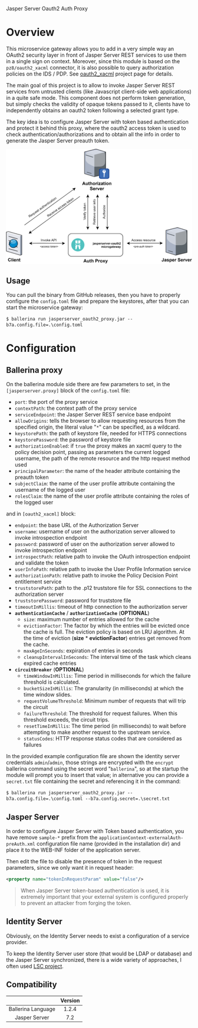 Jasper Server Oauth2 Auth Proxy

# Overview

This microservice gateway allows you to add in a very simple way an OAuth2 security layer in front of Jasper Server REST services to use them in a single sign on context. Moreover, since this module is based on the `pz8/oauth2_xacml` connector, it is also possible to query authorization policies on the IDS / PDP. See [oauth2_xacml](https://github.com/giuseppeamato/oauth2-xacml-proxy) project page for details.

The main goal of this project is to allow to invoke Jasper Server REST services from untrusted clients (like Javascript client-side web applications) in a quite safe mode. 
This component does not perform token generation, but simply checks the validity of opaque tokens passed to it, clients have to independently obtains an oauth2 token following a selected grant type. 

The key idea is to configure Jasper Server with token based authentication and protect it behind this proxy, where the oauth2 access token is used to check authentication/authorizations and to obtain all the info in order to generate the Jasper Server preauth token.

![Interaction flow](./docs/interactionflow.png)

## Usage

You can pull the binary from GitHub releases, then you have to properly configure the `config.toml` file and prepare the keystores, after that you can start the microservice gateway:

```ballerina
$ ballerina run jasperserver_oauth2_proxy.jar --b7a.config.file=.\config.toml 
```

# Configuration

## Ballerina proxy
On the ballerina module side there are few parameters to set, in the `[jasperserver.proxy]` block of the `config.toml` file:
+ `port`: the port of the proxy service
+ `contextPath`: the context path of the proxy service 
+ `serviceEndpoint`: the Jasper Server REST service base endpoint
+ `allowOrigins`: tells the browser to allow requesting resources from the specified origin, the literal value "`*`" can be specified, as a wildcard.
+ `keystorePath`: the path of keystore file, needed for HTTPS connections
+ `keystorePassword`: the password of keystore file
+ `authorizationEnabled`: if `true` the proxy makes an xacml query to the policy decision point, passing as parameters the current logged username, the path of the remote resource and the http request method used
+ `principalParameter`: the name of the header attribute containing the preauth token
+ `subjectClaim`: the name of the user profile attribute containing the username of the logged user
+ `rolesClaim`: the name of the user profile attribute containing the roles of the logged user

and in `[oauth2_xacml]` block:

+ `endpoint`: the base URL of the Authorization Server
+ `username`: username of user on the authorization server allowed to invoke introspection endpoint
+ `password`: password of user on the authorization server allowed to invoke introspection endpoint
+ `introspectPath`: relative path to invoke the OAuth introspection endpoint and validate the token
+ `userInfoPath`: relative path to invoke the User Profile Information service
+ `authorizationPath`: relative path to invoke the Policy Decision Point entitlement service
+ `truststorePath`: path to the .p12 truststore file for SSL connections to the authorization server
+ `truststorePassword`: password for truststore file
+ `timeoutInMillis`: timeout of http connection to the authorization server
+ **`authenticationCache`** / **`authorizationCache`** (**OPTIONAL**)
    + `size`: maximum number of entries allowed for the cache
    + `evictionFactor`: The factor by which the entries will be evicted once the cache is full. The eviction policy is based on LRU algorithm.
    At the time of eviction (**size** * **evictionFactor**) entries get removed from the cache.
    + `maxAgeInSeconds`: expiration of entries in seconds 
    + `cleanupIntervalInSeconds`: The interval time of the task which cleans expired cache entries
+ **`circuitBreaker`** (**OPTIONAL**)
   + `timeWindowInMillis`: Time period in milliseconds for which the failure threshold is calculated.
   + `bucketSizeInMillis`: The granularity (in milliseconds) at which the time window slides.
   + `requestVolumeThreshold`: Minimum number of requests that will trip the circuit
   + `failureThreshold`: The threshold for request failures. When this threshold exceeds, the circuit trips. 
   + `resetTimeInMillis`: The time period (in milliseconds) to wait before attempting to make another request to the upstream service.
   + `statusCodes`: HTTP response status codes that are considered as failures

In the provided example configuration file are shown the identity server credentials `admin`/`admin`, those strings are encrypted with the `encrypt` ballerina command using the secret word "`ballerina`", so at the startup the module will prompt you to insert that value; in alternative you can provide a `secret.txt` file containing the secret and referencing it in the command:

```ballerina
$ ballerina run jasperserver_oauth2_proxy.jar --b7a.config.file=.\config.toml --b7a.config.secret=.\secret.txt 
```

## Jasper Server 

In order to configure Jasper Server with Token based authentication, you have remove `sample-*` prefix from the `applicationContext-externalAuth-preAuth.xml` configuration file name (provided in the installation dir) and place it to the WEB-INF folder of the application server.

Then edit the file to disable the presence of token in the request parameters, since we only want it in request header:

```xml
<property name="tokenInRequestParam" value="false"/>
```

>When Jasper Server token-based authentication is used, it is extremely important that your external system is configured properly to prevent an attacker from forging the token.

## Identity Server

Obviously, on the Identity Server needs to exist a configuration of a service provider.

To keep the Identity Server user store (that would be LDAP or database) and the Jasper Server synchronized, there is a wide variety of approaches, I often used [LSC project](https://github.com/lsc-project/lsc).


## Compatibility
|                          |    Version     |
|:------------------------:|:--------------:|
| Ballerina Language       | 1.2.4          |
| Jasper Server            | 7.2            |

